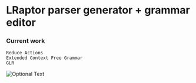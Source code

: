 # LRaptor parser generator + grammar editor

### Current work
	Reduce Actions
	Extended Context Free Grammar
	GLR

![Optional Text](../master/lreditor.png)